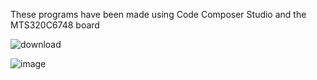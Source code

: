 These programs have been made using Code Composer Studio and the MTS320C6748 board

![download](https://github.com/user-attachments/assets/a6069c64-d85e-48b3-bcbd-4f3394cee621)

![image](https://github.com/user-attachments/assets/be2f2019-665c-44c2-8da3-45bab713304e)

